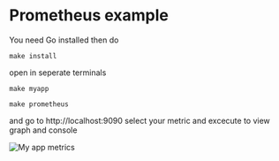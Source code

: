 # Prometheus example
You need Go installed then do
```
make install
````
open in seperate terminals
```
make myapp
```
```
make prometheus
````

and go to http://localhost:9090 select your metric and excecute to view graph and console

<img src="myapp-metrics.png" alt="My app metrics"/>
